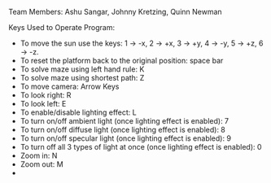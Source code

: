 Team Members: Ashu Sangar, Johnny Kretzing, Quinn Newman

Keys Used to Operate Program: 
- To move the sun use the keys: 1 -> -x, 2 -> +x, 3 -> +y, 4 -> -y, 5 -> +z, 6 -> -z.
- To reset the platform back to the original position: space bar
- To solve maze using left hand rule: K
- To solve maze using shortest path: Z
- To move camera: Arrow Keys
- To look right: R
- To look left: E
- To enable/disable lighting effect: L
- To turn on/off ambient light (once lighting effect is enabled): 7
- To turn on/off diffuse light (once lighting effect is enabled): 8
- To turn on/off specular light (once lighting effect is enabled): 9
- To turn off all 3 types of light at once (once lighting effect is enabled): 0
- Zoom in: N
- Zoom out: M
-
